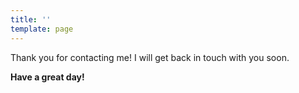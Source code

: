 ```yaml
---
title: ''
template: page
---
```


Thank you for contacting me! I will get back in touch with you soon.

**Have a great day!**
